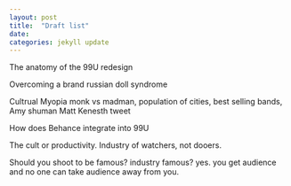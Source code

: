 ```yaml
---
layout: post
title:  "Draft list"
date:
categories: jekyll update
---
```


The anatomy of the 99U redesign

Overcoming a brand russian doll syndrome

Cultrual Myopia monk vs madman, population of cities, best selling bands, Amy shuman Matt Kenesth tweet

How does Behance integrate into 99U

The cult or productivity. Industry of watchers, not dooers.

Should you shoot to be famous? industry famous? yes. you get audience and no one can take audience away from you.
